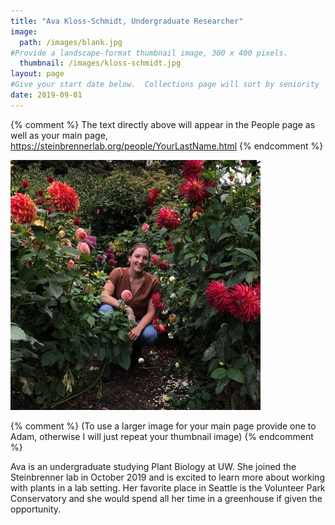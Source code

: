 ```yaml
---
title: "Ava Kloss-Schmidt, Undergraduate Researcher"
image: 
  path: /images/blank.jpg
#Provide a landscape-format thumbnail image, 300 x 400 pixels.
  thumbnail: /images/kloss-schmidt.jpg
layout: page
#Give your start date below.  Collections page will sort by seniority
date: 2019-09-01
---
```


{% comment %}
The text directly above will appear in the People page as well as your main page, https://steinbrennerlab.org/people/YourLastName.html
{% endcomment %}

<img src="/images/kloss-schmidt2.jpg" class="align-left" alt="">

<BR CLEAR="left">

{% comment %}
(To use a larger image for your main page provide one to Adam, otherwise I will just repeat your thumbnail image)
{% endcomment %}

Ava is an undergraduate studying Plant Biology at UW. She joined the Steinbrenner lab in October 2019 and is excited to learn more about working with plants in a lab setting. Her favorite place in Seattle is the Volunteer Park Conservatory and she would spend all her time in a greenhouse if given the opportunity. 